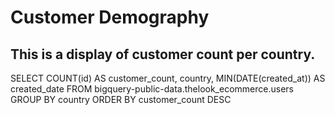 # Customer Demography
## This is a display of customer count per country.


SELECT
  COUNT(id) AS customer_count,
  country,
  MIN(DATE(created_at)) AS created_date
FROM
  bigquery-public-data.thelook_ecommerce.users
GROUP BY
  country
ORDER BY
  customer_count DESC
